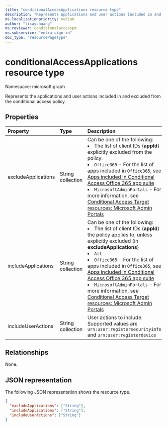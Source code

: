 ```yaml
---
title: "conditionalAccessApplications resource type"
description: "Represents applications and user actions included in and excluded from the policy scope."
ms.localizationpriority: medium
author: "lisaychuang"
ms.reviewer: conditionalaccesspm
ms.subservice: "entra-sign-in"
doc_type: "resourcePageType"
---
```


# conditionalAccessApplications resource type

Namespace: microsoft.graph

Represents the applications and user actions included in and excluded from the conditional access policy.

## Properties

| Property     | Type        | Description |
|:-------------|:------------|:------------|
| excludeApplications | String collection | Can be one of the following: <li> The list of client IDs (**appId**) explicitly excluded from the policy.<li> `Office365` - For the list of apps included in `Office365`, see [Apps included in Conditional Access Office 365 app suite](/entra/identity/conditional-access/reference-office-365-application-contents) <li> `MicrosoftAdminPortals` - For more information, see [Conditional Access Target resources: Microsoft Admin Portals](/entra/identity/conditional-access/concept-conditional-access-cloud-apps#microsoft-admin-portals)|
| includeApplications | String collection | Can be one of the following: <li> The list of client IDs (**appId**) the policy applies to, unless explicitly excluded (in **excludeApplications**) <li> `All` <li> `Office365` - For the list of apps included in `Office365`, see [Apps included in Conditional Access Office 365 app suite](/entra/identity/conditional-access/reference-office-365-application-contents) <li> `MicrosoftAdminPortals` - For more information, see [Conditional Access Target resources: Microsoft Admin Portals](/entra/identity/conditional-access/concept-conditional-access-cloud-apps#microsoft-admin-portals) |
| includeUserActions | String collection | User actions to include. Supported values are `urn:user:registersecurityinfo` and `urn:user:registerdevice` |

## Relationships

None.

## JSON representation

The following JSON representation shows the resource type.

<!-- {
  "blockType": "resource",
  "optionalProperties": [
    "includeApplications",
    "excludeApplications",
    "includeUserActions"
  ],
  "@odata.type": "microsoft.graph.conditionalAccessApplications"
}-->

```json
{
  "excludeApplications": ["String"],
  "includeApplications": ["String"],
  "includeUserActions": ["String"]
}
```

<!-- uuid: 16cd6b66-4b1a-43a1-adaf-3a886856ed98
2019-02-04 14:57:30 UTC -->
<!-- {
  "type": "#page.annotation",
  "description": "conditionalAccessApplications resource",
  "keywords": "",
  "section": "documentation",
  "tocPath": ""
}-->

